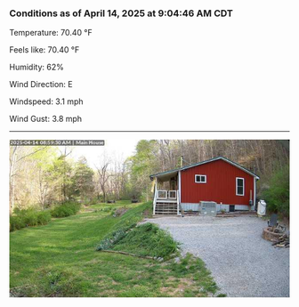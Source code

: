 ### Conditions as of April 14, 2025 at 9:04:46 AM CDT 

Temperature: 70.40 &deg;F

Feels like: 70.40 &deg;F

Humidity: 62%

Wind Direction: E

Windspeed: 3.1 mph

Wind Gust: 3.8 mph

---

<img src="./images/latest.jpeg"/>

